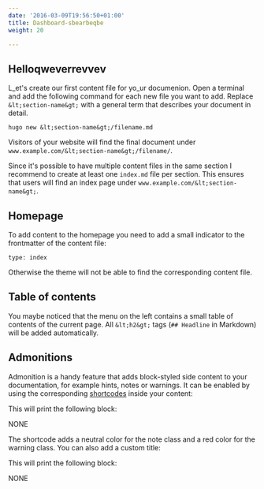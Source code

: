 ```yaml
---
date: '2016-03-09T19:56:50+01:00'
title: Dashboard-sbearbeqbe
weight: 20

---
```

## Helloqweverrevvev

L_et's create our first content file for yo_ur documenion. Open a terminal and add the following command for each new file you want to add. Replace `&lt;section-name&gt;` with a general term that describes your document in detail.

```
hugo new &lt;section-name&gt;/filename.md

```

Visitors of your website will find the final document under `www.example.com/&lt;section-name&gt;/filename/`.

Since it's possible to have multiple content files in the same section I recommend to create at least one `index.md` file per section. This ensures that users will find an index page under `www.example.com/&lt;section-name&gt;`.

## Homepage

To add content to the homepage you need to add a small indicator to the frontmatter of the content file:

```
type: index

```

Otherwise the theme will not be able to find the corresponding content file.

## Table of contents

You maybe noticed that the menu on the left contains a small table of contents of the current page. All `&lt;h2&gt;` tags (`## Headline` in Markdown) will be added automatically.

## Admonitions

Admonition is a handy feature that adds block-styled side content to your documentation, for example hints, notes or warnings. It can be enabled by using the corresponding [shortcodes](http://gohugo.io/extras/shortcodes/) inside your content:

This will print the following block:

NONE

The shortcode adds a neutral color for the note class and a red color for the warning class. You can also add a custom title:

This will print the following block:

NONE

